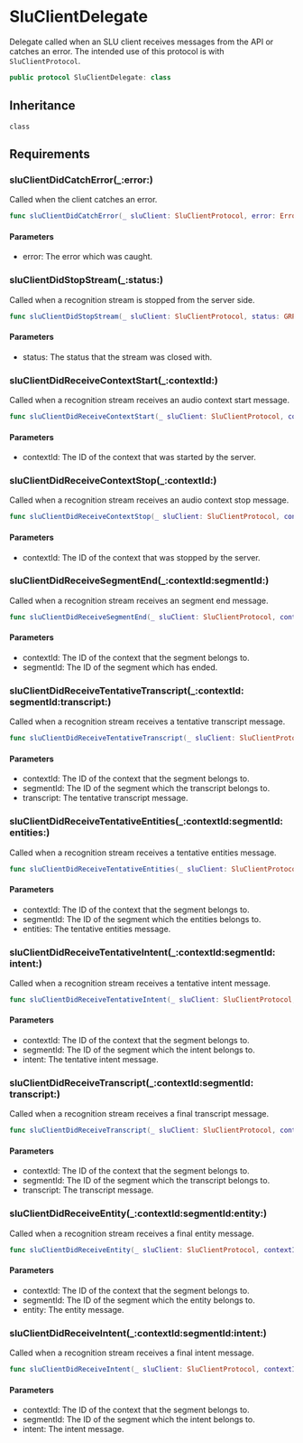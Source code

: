 # SluClientDelegate

Delegate called when an SLU client receives messages from the API or catches an error.
The intended use of this protocol is with `SluClientProtocol`.

``` swift
public protocol SluClientDelegate: class
```

> 

## Inheritance

`class`

## Requirements

### sluClientDidCatchError(\_:​error:​)

Called when the client catches an error.

``` swift
func sluClientDidCatchError(_ sluClient: SluClientProtocol, error: Error)
```

#### Parameters

  - error: The error which was caught.

### sluClientDidStopStream(\_:​status:​)

Called when a recognition stream is stopped from the server side.

``` swift
func sluClientDidStopStream(_ sluClient: SluClientProtocol, status: GRPCStatus)
```

#### Parameters

  - status: The status that the stream was closed with.

### sluClientDidReceiveContextStart(\_:​contextId:​)

Called when a recognition stream receives an audio context start message.

``` swift
func sluClientDidReceiveContextStart(_ sluClient: SluClientProtocol, contextId: String)
```

#### Parameters

  - contextId: The ID of the context that was started by the server.

### sluClientDidReceiveContextStop(\_:​contextId:​)

Called when a recognition stream receives an audio context stop message.

``` swift
func sluClientDidReceiveContextStop(_ sluClient: SluClientProtocol, contextId: String)
```

#### Parameters

  - contextId: The ID of the context that was stopped by the server.

### sluClientDidReceiveSegmentEnd(\_:​contextId:​segmentId:​)

Called when a recognition stream receives an segment end message.

``` swift
func sluClientDidReceiveSegmentEnd(_ sluClient: SluClientProtocol, contextId: String, segmentId: Int)
```

#### Parameters

  - contextId: The ID of the context that the segment belongs to.
  - segmentId: The ID of the segment which has ended.

### sluClientDidReceiveTentativeTranscript(\_:​contextId:​segmentId:​transcript:​)

Called when a recognition stream receives a tentative transcript message.

``` swift
func sluClientDidReceiveTentativeTranscript(_ sluClient: SluClientProtocol, contextId: String, segmentId: Int, transcript: TentativeTranscript)
```

#### Parameters

  - contextId: The ID of the context that the segment belongs to.
  - segmentId: The ID of the segment which the transcript belongs to.
  - transcript: The tentative transcript message.

### sluClientDidReceiveTentativeEntities(\_:​contextId:​segmentId:​entities:​)

Called when a recognition stream receives a tentative entities message.

``` swift
func sluClientDidReceiveTentativeEntities(_ sluClient: SluClientProtocol, contextId: String, segmentId: Int, entities: TentativeEntities)
```

#### Parameters

  - contextId: The ID of the context that the segment belongs to.
  - segmentId: The ID of the segment which the entities belongs to.
  - entities: The tentative entities message.

### sluClientDidReceiveTentativeIntent(\_:​contextId:​segmentId:​intent:​)

Called when a recognition stream receives a tentative intent message.

``` swift
func sluClientDidReceiveTentativeIntent(_ sluClient: SluClientProtocol, contextId: String, segmentId: Int, intent: TentativeIntent)
```

#### Parameters

  - contextId: The ID of the context that the segment belongs to.
  - segmentId: The ID of the segment which the intent belongs to.
  - intent: The tentative intent message.

### sluClientDidReceiveTranscript(\_:​contextId:​segmentId:​transcript:​)

Called when a recognition stream receives a final transcript message.

``` swift
func sluClientDidReceiveTranscript(_ sluClient: SluClientProtocol, contextId: String, segmentId: Int, transcript: Transcript)
```

#### Parameters

  - contextId: The ID of the context that the segment belongs to.
  - segmentId: The ID of the segment which the transcript belongs to.
  - transcript: The transcript message.

### sluClientDidReceiveEntity(\_:​contextId:​segmentId:​entity:​)

Called when a recognition stream receives a final entity message.

``` swift
func sluClientDidReceiveEntity(_ sluClient: SluClientProtocol, contextId: String, segmentId: Int, entity: Entity)
```

#### Parameters

  - contextId: The ID of the context that the segment belongs to.
  - segmentId: The ID of the segment which the entity belongs to.
  - entity: The entity message.

### sluClientDidReceiveIntent(\_:​contextId:​segmentId:​intent:​)

Called when a recognition stream receives a final intent message.

``` swift
func sluClientDidReceiveIntent(_ sluClient: SluClientProtocol, contextId: String, segmentId: Int, intent: Intent)
```

#### Parameters

  - contextId: The ID of the context that the segment belongs to.
  - segmentId: The ID of the segment which the intent belongs to.
  - intent: The intent message.

